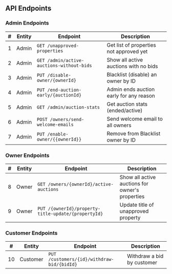 ## API Endpoints

### Admin Endpoints

| # | Entity | Endpoint | Description |
|---|--------|----------|-------------|
| 1 | Admin | `GET /unapproved-properties` | Get list of properties not approved yet |
| 2 | Admin | `GET /admin/active-auctions-without-bids` | Show all active auctions with no bids |
| 3 | Admin | `PUT /disable-owner/{ownerId}` | Blacklist (disable) an owner by ID |
| 4 | Admin | `PUT /end-auction-early/{auctionId}` | Admin ends auction early for any reason |
| 5 | Admin | `GET /admin/auction-stats` | Get auction stats (ended/active) |
| 6 | Admin | `POST /owners/send-welcome-emails` | Send welcome email to all owners |
| 7 | Admin | `PUT /enable-owner/{{ownerId}}` | Remove from Blacklist owner by ID  |

### Owner Endpoints

| # | Entity | Endpoint | Description |
|---|--------|----------|-------------|
| 8 | Owner | `GET /owners/{ownerId}/active-auctions` | Show all active auctions for owner's properties |
| 9 | Owner | `PUT /{ownerId}/property-title-update/{propertyId}` | Update title of unapproved property |

### Customer Endpoints

| # | Entity | Endpoint | Description |
|---|--------|----------|-------------|
| 10 | Customer | `PUT /customers/{id}/withdraw-bid/{bidId}` | Withdraw a bid by customer |
